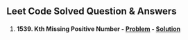 ## Leet Code Solved Question & Answers

1. #### 1539. Kth Missing Positive Number - [Problem](https://leetcode.com/problems/kth-missing-positive-number/description/) - [Solution](https://github.com/gopalakrishnan-anbumani/DSAVault/blob/5fe0afbb8a80fc10f7a2f46fd0a6d0ce58b1dc9c/src/com/practise/algo/leetcode/KthMissingPositiveNumber.java)
